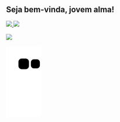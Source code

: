 ## Seja bem-vinda, jovem alma!


<div align="left">
  <a href="https://github.com/julianocfonseca">
  <img height="150em" src="https://github-readme-stats.vercel.app/api?username=julianocfonseca&show_icons=true&theme=dracula&include_all_commits=true&count_private=true"/>
  <img height="150em" src="https://github-readme-stats.vercel.app/api/top-langs/?username=julianocfonseca&layout=compact&langs_count=7&theme=dracula"/>
</div>

<div>
  <br>
<a href="https://www.linkedin.com/in/julianofonseca17" target="_blank"><img src="https://img.shields.io/badge/-LinkedIn-%230077B5?style=for-the-badge&logo=linkedin&logoColor=white" target="_blank"></a>
  <br>
  
 ![Snake animation](https://github.com/julianocfonseca/julianocfonseca/blob/output/github-contribution-grid-snake.svg)
 </div>
